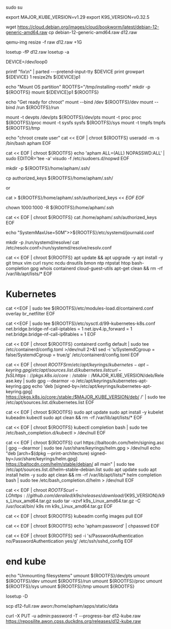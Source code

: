 sudo su

export MAJOR_KUBE_VERSION=v1.29
export K9S_VERSION=v0.32.5

wget https://cloud.debian.org/images/cloud/bookworm/latest/debian-12-generic-amd64.raw
cp debian-12-generic-amd64.raw d12.raw


qemu-img  resize -f raw  d12.raw +1G

losetup -fP d12.raw
losetup -a

DEVICE=/dev/loop0

printf "fix\n" | parted ---pretend-input-tty $DEVICE print
growpart ${DEVICE} 1
resize2fs ${DEVICE}p1

echo "Mount OS partition"
ROOTFS="/tmp/installing-rootfs"
mkdir -p ${ROOTFS}
mount ${DEVICE}p1 ${ROOTFS}

echo "Get ready for chroot"
mount --bind /dev ${ROOTFS}/dev
mount --bind /run ${ROOTFS}/run

mount -t devpts /dev/pts ${ROOTFS}/dev/pts
mount -t proc proc ${ROOTFS}/proc
mount -t sysfs sysfs ${ROOTFS}/sys
mount -t tmpfs tmpfs ${ROOTFS}/tmp

echo "chroot create user"
cat << EOF | chroot ${ROOTFS}
  useradd -m -s /bin/bash apham
EOF

cat << EOF | chroot ${ROOTFS}
    echo 'apham ALL=(ALL) NOPASSWD:ALL' | sudo EDITOR='tee -a' visudo -f /etc/sudoers.d/nopwd
EOF

mkdir -p ${ROOTFS}/home/apham/.ssh/


cp authorized_keys ${ROOTFS}/home/apham/.ssh/

or

cat > ${ROOTFS}/home/apham/.ssh/authorized_keys << _EOF_
_EOF_

chown 1000:1000 -R ${ROOTFS}/home/apham/.ssh

cat << EOF | chroot ${ROOTFS}
    cat /home/apham/.ssh/authorized_keys
EOF

echo "SystemMaxUse=50M">>${ROOTFS}/etc/systemd/journald.conf

mkdir -p /run/systemd/resolve/
cat /etc/resolv.conf>/run/systemd/resolve/resolv.conf

cat << EOF | chroot ${ROOTFS}
    apt update && apt upgrade -y
    apt install -y git tmux vim curl rsync ncdu dnsutils bmon ntp ntpstat htop bash-completion gpg whois containerd cloud-guest-utils
    apt-get clean && rm -rf /var/lib/apt/lists/*
EOF


# Kubernetes

cat <<EOF | sudo tee ${ROOTFS}/etc/modules-load.d/containerd.conf 
overlay 
br_netfilter
EOF

cat <<EOF | sudo tee ${ROOTFS}/etc/sysctl.d/99-kubernetes-k8s.conf
net.bridge.bridge-nf-call-iptables = 1
net.ipv4.ip_forward = 1 
net.bridge.bridge-nf-call-ip6tables = 1 
EOF

cat << EOF | chroot ${ROOTFS}
    containerd config default | sudo tee /etc/containerd/config.toml >/dev/null 2>&1
    sed -i 's/SystemdCgroup = false/SystemdCgroup = true/g' /etc/containerd/config.toml
EOF

cat << EOF | chroot ${ROOTFS}
    rm /etc/apt/keyrings/kubernetes-apt-keyring.gpg /etc/apt/sources.list.d/kubernetes.list
    curl -fsSL https://pkgs.k8s.io/core:/stable:/$MAJOR_KUBE_VERSION/deb/Release.key | sudo gpg --dearmor -o /etc/apt/keyrings/kubernetes-apt-keyring.gpg
    echo 'deb [signed-by=/etc/apt/keyrings/kubernetes-apt-keyring.gpg] https://pkgs.k8s.io/core:/stable:/$MAJOR_KUBE_VERSION/deb/ /' | sudo tee /etc/apt/sources.list.d/kubernetes.list
EOF

cat << EOF | chroot ${ROOTFS}
    sudo apt update
    sudo apt install -y kubelet kubeadm kubectl
    sudo apt clean && rm -rf /var/lib/apt/lists/*
EOF

cat << EOF | chroot ${ROOTFS}
    kubectl completion bash | sudo tee /etc/bash_completion.d/kubectl > /dev/null
EOF

cat << EOF | chroot ${ROOTFS}
    curl https://baltocdn.com/helm/signing.asc | gpg --dearmor | sudo tee /usr/share/keyrings/helm.gpg > /dev/null
    echo "deb [arch=$(dpkg --print-architecture) signed-by=/usr/share/keyrings/helm.gpg] https://baltocdn.com/helm/stable/debian/ all main" | sudo tee /etc/apt/sources.list.d/helm-stable-debian.list
    sudo apt update
    sudo apt install helm -y
    sudo apt clean && rm -rf /var/lib/apt/lists/*
    helm completion bash | sudo tee /etc/bash_completion.d/helm > /dev/null
EOF

cat << EOF | chroot ${ROOTFS}
    curl -LO https://github.com/derailed/k9s/releases/download/${K9S_VERSION}/k9s_Linux_amd64.tar.gz
    sudo tar -xzvf k9s_Linux_amd64.tar.gz  -C /usr/local/bin/ k9s
    rm k9s_Linux_amd64.tar.gz
EOF

cat << EOF | chroot ${ROOTFS}
    kubeadm config images pull
EOF

cat << EOF | chroot ${ROOTFS}
    echo 'apham:password' | chpasswd
EOF

cat << EOF | chroot ${ROOTFS}
    sed -i 's/PasswordAuthentication no/PasswordAuthentication yes/g' /etc/ssh/sshd_config
EOF

# end kube

echo "Unmounting filesystems"
umount ${ROOTFS}/dev/pts
umount ${ROOTFS}/dev
umount ${ROOTFS}/run
umount ${ROOTFS}/proc
umount ${ROOTFS}/sys
umount ${ROOTFS}/tmp
umount ${ROOTFS}

losetup -D

scp d12-full.raw awon:/home/apham/apps/static/data

curl -X PUT  -u admin:password -T --progress-bar d12-kube.raw https://reposilite.awon.cpss.duckdns.org/releases/d12-kube.raw